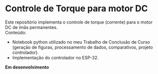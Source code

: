 # Controle de Torque para motor DC 

Este repositório implementa o controle de torque (corrente) para o motor DC de ímãs permanentes. \
Conteúdo:
- Notebook python utilizado no meu Trabalho de Conclusão de Curso (geração de figuras, processamento de dados, comparativos, projeto controlador).
- Implementação do controlador no ESP-32.

**Em desenvolvimento**
